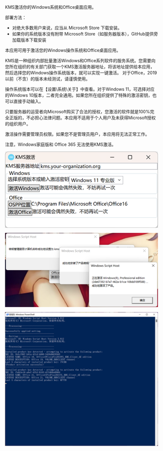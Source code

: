 KMS激活你的Windows系统和Office桌面应用。

部署方法：
- 对绝大多数用户来说，应当从 Microsoft Store 下载安装。
- 如果你的系统版本没有附带 Microsoft Store（如服务器版本），GitHub提供旁加载版本下载安装

本应用可用于激活您的Windows操作系统和Office桌面应用。

KMS是一种组织内部批量激活Windows和Office系列软件的服务系统。您需要向您所在组织的有关部门获取一个KMS激活服务器地址，将该地址提供给本应用，然后选择您的Windows操作系统版本，就可以实现一键激活。
对于Office，2019以前（不含）的版本未经测试，请谨慎使用。

操作系统版本可以在【设置\系统\关于】中查看。对于Windows 11，可选择对应的Windows 10版本，二者完全通用。如果您所在组织提供了特殊的激活密钥，也可以直接手动输入。

只要服务器的运营者向Microsoft购买了合法的授权，您激活的软件就是100%完全正版的，不必担心法律问题。本应用不适用于个人用户及未获得Microsoft授权的组织用户。

激活操作需要管理员权限。如果您不是管理员用户，本应用将无法正常工作。

注意，Windows家庭版和 Office 365 无法使用KMS激活。

![](界面截图.png)

![](Windows激活成功.png)

![](Office激活.png)
